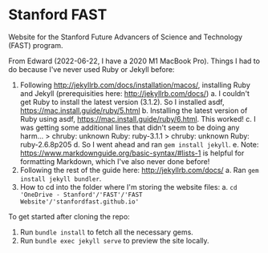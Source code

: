 # Stanford FAST

Website for the Stanford Future Advancers of Science and Technology (FAST) program.

From Edward (2022-06-22, I have a 2020 M1 MacBook Pro). Things I had to do because I've never used Ruby or Jekyll before:
1. Following http://jekyllrb.com/docs/installation/macos/, installing Ruby and Jekyll (prerequisities here: http://jekyllrb.com/docs/)
	a. I couldn't get Ruby to install the latest version (3.1.2). So I installed asdf, https://mac.install.guide/ruby/5.html
	b. Installing the latest version of Ruby using asdf, https://mac.install.guide/ruby/6.html. This worked! 
	c. I was getting some additional lines that didn't seem to be doing any harm...
		> chruby: unknown Ruby: ruby-3.1.1
		> chruby: unknown Ruby: ruby-2.6.8p205
	d. So I went ahead and ran `gem install jekyll`.
	e. Note: https://www.markdownguide.org/basic-syntax/#lists-1 is helpful for formatting Markdown, which I've also never done before!
2. Following the rest of the guide here: http://jekyllrb.com/docs/
	a. Ran `gem install jekyll bundler`.
3. How to cd into the folder where I'm storing the website files:
	a. `cd 'OneDrive - Stanford'/'FAST'/'FAST Website'/'stanfordfast.github.io'`


To get started after cloning the repo:
1. Run `bundle install` to fetch all the necessary gems.
2. Run `bundle exec jekyll serve` to preview the site locally.
